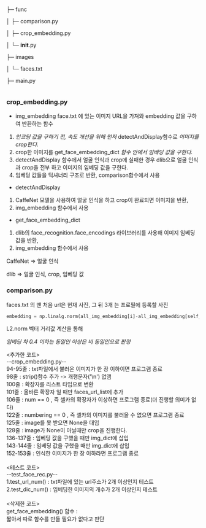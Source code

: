 ```python
```
├─ func

│    ├─ comparison.py

│    ├─ crop_embedding.py

│    └─ __init__.py

├─ images

│    └─ faces.txt

├─ main.py

```
```

### crop_embedding.py

- img_embedding
face.txt 에 있는 이미지 URL을 가져와 embedding 값을 구하여 반환하는 함수

1. *인코딩 값을 구하기 전, 속도 개선을 위해 먼저* detectAndDisplay함수로 *이미지를 crop한다.*
2. crop한 이미지를 get_face_embedding_dict *함수 안에서 임베딩 값을 구한다.*
3. detectAndDisplay 함수에서 얼굴 인식과 crop에 실패한 경우 
dlib으로 얼굴 인식과 crop을 전부 하고 이미지의 임베딩 값을 구한다.
4. 임베딩 값들을 딕셔너리 구조로 반환, comparison함수에서 사용

- detectAndDisplay
1. CaffeNet 모델을 사용하여 얼굴 인식을 하고 crop이 완료되면 이미지을 반환,
2.  img_embedding 함수에서 사용

- get_face_embedding_dict
1. dlib의 face_recognition.face_encodings 라이브러리를 사용해 이미지 임베딩 값을 반환,
2. img_embedding 함수에서 사용

CaffeNet ⇒ 얼굴 인식

dlib ⇒ 얼굴 인식, crop, 임베딩 값

### comparison.py

faces.txt 의 맨 처음 url은 현재 사진, 그 뒤 3개 는 프로필에 등록할 사진

```python
embedding = np.linalg.norm(all_img_embedding[i]-all_img_embedding[self_img_name], ord=2) *# self_img_name --> 현재 사진*
```

L2.norm 벡터 거리값 계산을 통해 

*임베딩 차 0.4 이하는 동일인 이상은 비 동일인으로 판정*







<추가한 코드></br>
--crop_embedding.py--</br>
94-95줄 : txt파일에서 불러온 이미지가 한 장 이하이면 프로그램 종료</br>
98줄 : strip()함수 추가 -> 개행문자('\n') 없앰</br>
100줄 : 확장자를 리스트 타입으로 변환</br>
101줄 : 올바른 확장자 일 때만 faces_url_list에 추가 </br>
106줄 : num == 0 , 즉 셀카의 확장자가 이상하면 프로그램 종료(더 진행할 의미가 없다)</br>
122줄 : numbering == 0 , 즉 셀카의 이미지를 불러올 수 없으면 프로그램 종료</br>
125줄 : image를 못 받으면 None을 대입</br>
128줄 : image가 None이 아닐때만 crop을 진행한다.</br>
136-137줄 : 임베딩 값을 구했을 때만 img_dict에 삽입</br>
143-144줄 : 임베딩 값을 구했을 때만 img_dict에 삽입</br>
152-153줄 : 인식한 이미지가 한 장 이하라면 프로그램 종료</br>
</br>
<테스트 코드></br>
--test_face_rec.py--</br>
1.test_url_num() : txt파일에 있는 url주소가 2개 이상인지 테스트</br>
2.test_dic_num() : 임베딩한 이미지의 개수가 2개 이상인지 테스트</br>
</br>
<삭제한 코드></br>
get_face_embedding() 함수 : </br>
짧아서 따로 함수를 만들 필요가 없다고 판단</br>

